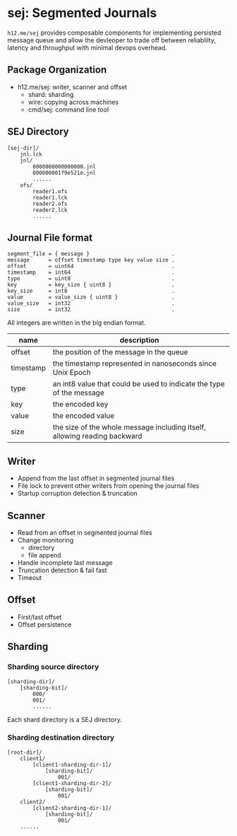 sej: Segmented Journals
=======================

`h12.me/sej` provides composable components for implementing persisted message queue and allow the devleoper to trade off between reliablilty, latency and throughput with minimal devops overhead.

Package Organization
--------------------

* h12.me/sej: writer, scanner and offset
    * shard: sharding
    * wire: copying across machines
    * cmd/sej: command line tool

SEJ Directory
-------------

```
[sej-dir]/
    jnl.lck
    jnl/
        0000000000000000.jnl
        000000001f9e521e.jnl
        ......
    ofs/
        reader1.ofs
        reader1.lck
        reader2.ofs
        reader2.lck
        ......
```

Journal File format
-------------------

```
segment_file = { message }                          .
message      = offset timestamp type key value size .
offset       = uint64                               .
timestamp    = int64                                .
type         = uint8                                .
key          = key_size { uint8 }                   .
key_size     = int8                                 .
value        = value_size { uint8 }                 .
value_size   = int32                                .
size         = int32                                .
```

All integers are written in the big endian format.

 name      | description
--------   | -----------------------------------------------------------
 offset    | the position of the message in the queue
 timestamp | the timestamp represented in nanoseconds since Unix Epoch
 type      | an int8 value that could be used to indicate the type of the message
 key       | the encoded key
 value     | the encoded value
 size      | the size of the whole message including itself, allowing reading backward

Writer
------

* Append from the last offset in segmented journal files
* File lock to prevent other writers from opening the journal files
* Startup corruption detection & truncation

Scanner
-------

* Read from an offset in segmented journal files
* Change monitoring
    - directory
    - file append
* Handle incomplete last message
* Truncation detection & fail fast
* Timeout

Offset
------

* First/last offset
* Offset persistence

Sharding
--------

### Sharding source directory

```
[sharding-dir]/
    [sharding-bit]/
        000/
        001/
        ......
```

Each shard directory is a SEJ directory.

### Sharding destination directory

```
[root-dir]/
    client1/
        [client1-sharding-dir-1]/
            [sharding-bit]/
                001/
        [client1-sharding-dir-2]/
            [sharding-bit]/
                001/
    client2/
        [client2-sharding-dir-1]/
            [sharding-bit]/
                001/
    ......
```